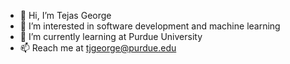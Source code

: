 - 👋 Hi, I’m Tejas George
- 👀 I’m interested in software development and machine learning
- 🌱 I’m currently learning at Purdue University
- 📫 Reach me at tjgeorge@purdue.edu

<!---
ConTejas624/ConTejas624 is a ✨ special ✨ repository because its `README.md` (this file) appears on your GitHub profile.
You can click the Preview link to take a look at your changes.
--->
